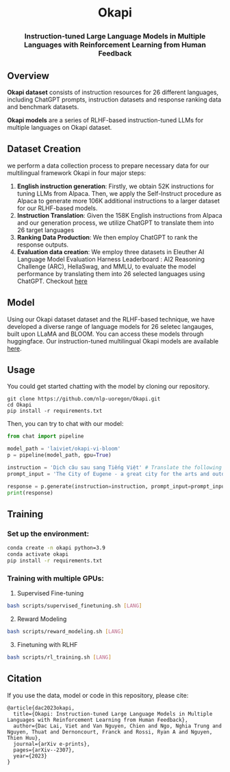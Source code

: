 <h1 align="center"> <p> Okapi </p></h1>
<h3 align="center">
    <p>Instruction-tuned Large Language Models in Multiple Languages with Reinforcement Learning from Human Feedback</p>
</h3>

## Overview

**Okapi dataset** consists of instruction resources for 26 different languages, including ChatGPT prompts, instruction datasets and response ranking data and benchmark datasets.

**Okapi models** are a series of RLHF-based instruction-tuned LLMs for multiple languages on Okapi dataset.

## Dataset Creation

we perform a data collection process to prepare necessary data for our multilingual framework Okapi in four major steps:

1. **English instruction generation**: Firstly, we obtain 52K instructions for tuning LLMs from Alpaca. Then, we apply the Self-Instruct procedure as Alpaca to generate more 106K additional instructions to a larger dataset for our RLHF-based models.
2. **Instruction Translation**: Given the 158K English instructions from Alpaca
and our generation process, we utilize ChatGPT to translate them into 26 target languages
3. **Ranking Data Production**: We then employ ChatGPT to rank the response outputs.
4. **Evaluation data creation**: We employ three datasets in Eleuther AI Language Model Evaluation Harness Leaderboard : AI2 Reasoning Challenge (ARC), HellaSwag, and MMLU, to evaluate the model performance by translating them into 26 selected languages using ChatGPT. Checkout [here](https://github.com/laiviet/lm-evaluation-harness)

## Model
Using our Okapi dataset dataset and the RLHF-based technique, we have developed a diverse range of language models for 26 seletec langauges, built upon LLaMA and BLOOM. You can access these models through huggingface. Our instruction-tuned multilingual Okapi models are available [here](https://huggingface.co/laiviet). 


## Usage
You could get started chatting with the model by cloning our repository.
```
git clone https://github.com/nlp-uoregon/Okapi.git
cd Okapi
pip install -r requirements.txt
```

Then, you can try to chat with our model:
```python
from chat import pipeline

model_path = 'laiviet/okapi-vi-bloom'
p = pipeline(model_path, gpu=True)

instruction = 'Dịch câu sau sang Tiếng Việt' # Translate the following sentence into Vietnamese
prompt_input = 'The City of Eugene - a great city for the arts and outdoors. '

response = p.generate(instruction=instruction, prompt_input=prompt_input)
print(response)
```
## Training

### Set up the environment:
```bash
conda create -n okapi python=3.9
conda activate okapi
pip install -r requirements.txt
```

### Training with multiple GPUs:

1. Supervised Fine-tuning
```bash
bash scripts/supervised_finetuning.sh [LANG]
```

2. Reward Modeling
```bash
bash scripts/reward_modeling.sh [LANG]
```

3. Finetuning with RLHF
```bash
bash scripts/rl_training.sh [LANG]
```

## Citation
If you use the data, model or code in this repository, please cite:

```
@article{dac2023okapi,
  title={Okapi: Instruction-tuned Large Language Models in Multiple Languages with Reinforcement Learning from Human Feedback},
  author={Dac Lai, Viet and Van Nguyen, Chien and Ngo, Nghia Trung and Nguyen, Thuat and Dernoncourt, Franck and Rossi, Ryan A and Nguyen, Thien Huu},
  journal={arXiv e-prints},
  pages={arXiv--2307},
  year={2023}
}
```
